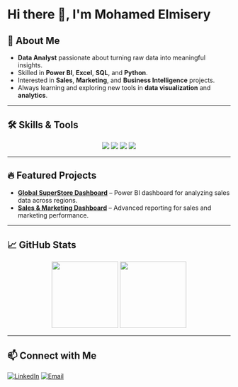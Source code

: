 # Hi there 👋, I'm Mohamed Elmisery

## 💼 About Me
- **Data Analyst** passionate about turning raw data into meaningful insights.  
- Skilled in **Power BI**, **Excel**, **SQL**, and **Python**.  
- Interested in **Sales**, **Marketing**, and **Business Intelligence** projects.  
- Always learning and exploring new tools in **data visualization** and **analytics**.

---

## 🛠 Skills & Tools
<p align="center">
  <img src="https://img.shields.io/badge/Power%20BI-F2C811?style=for-the-badge&logo=powerbi&logoColor=black" />
  <img src="https://img.shields.io/badge/Excel-217346?style=for-the-badge&logo=microsoft-excel&logoColor=white" />
  <img src="https://img.shields.io/badge/SQL-336791?style=for-the-badge&logo=postgresql&logoColor=white" />
  <img src="https://img.shields.io/badge/Python-3776AB?style=for-the-badge&logo=python&logoColor=white" />
</p>

---

## 🔥 Featured Projects
- [**Global SuperStore Dashboard**](https://github.com/mohamed-elmisery/Global-SuperStore-) – Power BI dashboard for analyzing sales data across regions.
- [**Sales & Marketing Dashboard**](https://github.com/mohamed-elmisery/Sales-and-Marketing-) – Advanced reporting for sales and marketing performance.

---

## 📈 GitHub Stats
<p align="center">
  <img src="https://github-readme-stats.vercel.app/api?username=mohamed-elmisery&show_icons=true&theme=radical" height="150"/>
  <img src="https://github-readme-stats.vercel.app/api/top-langs/?username=mohamed-elmisery&layout=compact&theme=radical" height="150"/>
</p>

---

## 📫 Connect with Me
[![LinkedIn](https://img.shields.io/badge/LinkedIn-blue?style=for-the-badge&logo=linkedin)](https://www.linkedin.com/in/mohamedd-khaledd)
[![Email](https://img.shields.io/badge/Email-red?style=for-the-badge&logo=gmail)](mailto:elmiserymohamed55@gmail.com)

